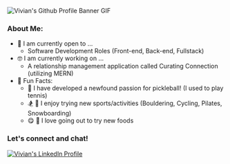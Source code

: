 ![Vivian's Github Profile Banner GIF](/ProfileReadMe/assets/GithubProfileBanner.gif)
### About Me:
- :raised_hands: I am currently open to ...
    -  Software Development Roles (Front-end, Back-end, Fullstack)
- :nerd_face: I am currently working on ...
    - A relationship management application called Curating Connection (utilizing MERN)
- :star_struck: Fun Facts: 
    - :tennis: I have developed a newfound passion for pickleball! (I used to play tennis)
    - :snowboarder: :lotus_position: I enjoy trying new sports/activities (Bouldering, Cycling, Pilates, Snowboarding)
    - :yum: :stew: I love going out to try new foods 
### Let's connect and chat!
[![Vivian's LinkedIn Profile](https://img.shields.io/badge/LinkedIn-Profile-blue?style=for-the-badge&logo=linkedin)](https://www.linkedin.com/in/viviann-nguyenn/)

<!-- [![Vivian's Email](https://img.shields.io/badge/Gmail-vivvvnguyen99@gmail.com-red?style=for-the-badge&logo=gmail&labelColor=white)](mailto:vivvvnguyen99@gmail.com) -->


<!-- Was not able to resize -->
<!-- [![Vivian's LinkedIn Profile](/ProfileReadMe/assets/LI-In-Bug.png)](https://www.linkedin.com/in/viviann-nguyenn/) -->

